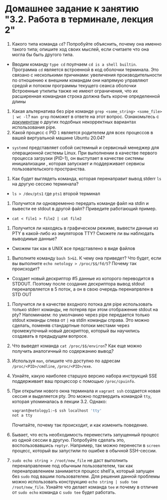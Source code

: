 # Домашнее задание к занятию "3.2. Работа в терминале, лекция 2"

1. Какого типа команда `cd`? Попробуйте объяснить, почему она именно такого типа; опишите ход своих мыслей, если считаете что она могла бы быть другого типа.
  - Вводим команду `type cd` поулчаем `cd is a shell builtin`. Программа `cd` является встроенной в код оболочки терминала. Это связано с несколькими причинами:
  увеличения производительности по отношению к внешним командам
  они напрямую управляют средой и потоком программы текущего сеанса оболочки
  Встроенные утилиты также не имеют ограничения, что их расширенная командная строка должна быть короче определенной длины
  
1. Какая альтернатива без pipe команде `grep <some_string> <some_file> | wc -l`? `man grep` поможет в ответе на этот вопрос. Ознакомьтесь с [документом](http://www.smallo.ruhr.de/award.html) о других подобных некорректных вариантах использования pipe.
1. Какой процесс с PID `1` является родителем для всех процессов в вашей виртуальной машине Ubuntu 20.04?
  * `systemd` представляет собой системный и сервисный менеджер для операционной системы Linux. При выполнении в качестве первого процесса загрузки (PID-1), он выступает в качестве системы инициализации , которая запускает и поддерживает сервисы пользовательского пространства.
1. Как будет выглядеть команда, которая перенаправит вывод stderr `ls` на другую сессию терминала?
  * `ls > /dev/pts1` где `pts1` второй терминал

1. Получится ли одновременно передать команде файл на stdin и вывести ее stdout в другой файл? Приведите работающий пример.
  * `cat < file1 > file2 | cat file2`

1. Получится ли находясь в графическом режиме, вывести данные из PTY в какой-либо из эмуляторов TTY? Сможете ли вы наблюдать выводимые данные?
  * Сможем так как в UNIX все представлено в виде файлов

1. Выполните команду `bash 5>&1`. К чему она приведет? Что будет, если вы выполните `echo netology > /proc/$$/fd/5`? Почему так происходит?
  * Создает новый дескриптор #5 данные из которого переводится в STDOUT. Поэтому после создание дескриптора вывод stdout перенапрвляется в 5 поток, а он в свою очередь перенапрвлен в STD OUT

1. Получится ли в качестве входного потока для pipe использовать только stderr команды, не потеряв при этом отображение stdout на pty? Напоминаем: по умолчанию через pipe передается только stdout команды слева от `|` на stdin команды справа.
Это можно сделать, поменяв стандартные потоки местами через промежуточный новый дескриптор, который вы научились создавать в предыдущем вопросе.
1. Что выведет команда `cat /proc/$$/environ`? Как еще можно получить аналогичный по содержанию вывод?
1. Используя `man`, опишите что доступно по адресам `/proc/<PID>/cmdline`, `/proc/<PID>/exe`.
1. Узнайте, какую наиболее старшую версию набора инструкций SSE поддерживает ваш процессор с помощью `/proc/cpuinfo`.
1. При открытии нового окна терминала и `vagrant ssh` создается новая сессия и выделяется pty. Это можно подтвердить командой `tty`, которая упоминалась в лекции 3.2. Однако:

    ```bash
	vagrant@netology1:~$ ssh localhost 'tty'
	not a tty
    ```

	Почитайте, почему так происходит, и как изменить поведение.
1. Бывает, что есть необходимость переместить запущенный процесс из одной сессии в другую. Попробуйте сделать это, воспользовавшись `reptyr`. Например, так можно перенести в `screen` процесс, который вы запустили по ошибке в обычной SSH-сессии.
1. `sudo echo string > /root/new_file` не даст выполнить перенаправление под обычным пользователем, так как перенаправлением занимается процесс shell'а, который запущен без `sudo` под вашим пользователем. Для решения данной проблемы можно использовать конструкцию `echo string | sudo tee /root/new_file`. Узнайте что делает команда `tee` и почему в отличие от `sudo echo` команда с `sudo tee` будет работать.

